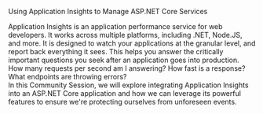Using Application Insights to Manage ASP.NET Core Services

Application Insights is an application performance service for web developers.  It works across multiple platforms, including .NET, Node.JS, and more.  It is designed to watch your applications at the granular level, and report back everything it sees.  This helps you answer the critically important questions you seek after an application goes into production.  How many requests per second am I answering?  How fast is a response?  What endpoints are throwing errors?  
In this Community Session, we will explore integrating Application Insights into an ASP.NET Core application and how we can leverage its powerful features to ensure we're protecting ourselves from unforeseen events.
